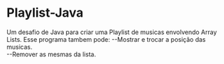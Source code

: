# Playlist-Java
Um desafio de Java para criar uma Playlist de musicas envolvendo Array Lists.
Esse programa tambem pode: 
--Mostrar e trocar a posição das musicas.  
--Remover as mesmas da lista.
